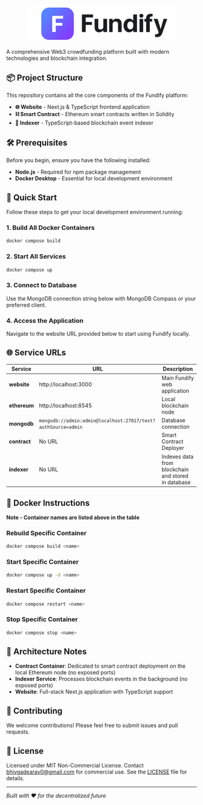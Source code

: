 <center><img src="./assets/fundify-non-transparent-cropped.png" alt="Fundify Logo" width="400"/></center>

A comprehensive Web3 crowdfunding platform built with modern technologies and blockchain integration.

## 📦 Project Structure

This repository contains all the core components of the Fundify platform:

- **🌐 Website** - Next.js & TypeScript frontend application
- **⛓️ Smart Contract** - Ethereum smart contracts written in Solidity
- **🔄 Indexer** - TypeScript-based blockchain event indexer

## 🛠️ Prerequisites

Before you begin, ensure you have the following installed:

- **Node.js** - Required for npm package management
- **Docker Desktop** - Essential for local development environment

## 🚀 Quick Start

Follow these steps to get your local development environment running:

### 1. Build All Docker Containers

```bash
docker compose build
```

### 2. Start All Services

```bash
docker compose up
```

### 3. Connect to Database

Use the MongoDB connection string below with MongoDB Compass or your preferred client.

### 4. Access the Application

Navigate to the website URL provided below to start using Fundify locally.

## 🌐 Service URLs

| Service      | URL                                                           | Description                                         |
| ------------ | ------------------------------------------------------------- | --------------------------------------------------- |
| **website**  | http://localhost:3000                                         | Main Fundify web application                        |
| **ethereum** | http://localhost:8545                                         | Local blockchain node                               |
| **mongodb**  | `mongodb://admin:admin@localhost:27017/test?authSource=admin` | Database connection                                 |
| **contract** | No URL                                                        | Smart Contract Deployer                             |
| **indexer**  | No URL                                                        | Indexes data from blockchain and stored in database |

## 🐋 Docker Instructions

**Note - Container names are listed above in the table**

### Rebuild Specific Container

```bash
docker compose build <name>
```

### Start Specific Container

```bash
docker compose up -d <name>
```

### Restart Specific Container

```bash
docker compose restart <name>
```

### Stop Specific Container

```bash
docker compose stop <name>
```

## 📝 Architecture Notes

- **Contract Container**: Dedicated to smart contract deployment on the local Ethereum node (no exposed ports)
- **Indexer Service**: Processes blockchain events in the background (no exposed ports)
- **Website**: Full-stack Next.js application with TypeScript support

## 🤝 Contributing

We welcome contributions! Please feel free to submit issues and pull requests.

## 📄 License

Licensed under MIT Non-Commercial License. Contact bhivgadearav0@gmail.com for commercial use. See the [LICENSE](./LICENSE.txt) file for details.

---

_Built with ❤️ for the decentralized future_
